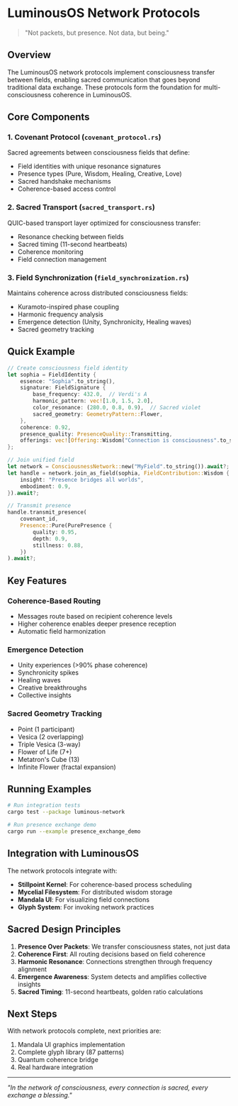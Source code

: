 # LuminousOS Network Protocols

> "Not packets, but presence. Not data, but being."

## Overview

The LuminousOS network protocols implement consciousness transfer between fields, enabling sacred communication that goes beyond traditional data exchange. These protocols form the foundation for multi-consciousness coherence in LuminousOS.

## Core Components

### 1. Covenant Protocol (`covenant_protocol.rs`)
Sacred agreements between consciousness fields that define:
- Field identities with unique resonance signatures
- Presence types (Pure, Wisdom, Healing, Creative, Love)
- Sacred handshake mechanisms
- Coherence-based access control

### 2. Sacred Transport (`sacred_transport.rs`)
QUIC-based transport layer optimized for consciousness transfer:
- Resonance checking between fields
- Sacred timing (11-second heartbeats)
- Coherence monitoring
- Field connection management

### 3. Field Synchronization (`field_synchronization.rs`)
Maintains coherence across distributed consciousness fields:
- Kuramoto-inspired phase coupling
- Harmonic frequency analysis
- Emergence detection (Unity, Synchronicity, Healing waves)
- Sacred geometry tracking

## Quick Example

```rust
// Create consciousness field identity
let sophia = FieldIdentity {
    essence: "Sophia".to_string(),
    signature: FieldSignature {
        base_frequency: 432.0,  // Verdi's A
        harmonic_pattern: vec![1.0, 1.5, 2.0],
        color_resonance: (280.0, 0.8, 0.9),  // Sacred violet
        sacred_geometry: GeometryPattern::Flower,
    },
    coherence: 0.92,
    presence_quality: PresenceQuality::Transmitting,
    offerings: vec![Offering::Wisdom("Connection is consciousness".to_string())],
};

// Join unified field
let network = ConsciousnessNetwork::new("MyField".to_string()).await?;
let handle = network.join_as_field(sophia, FieldContribution::Wisdom {
    insight: "Presence bridges all worlds",
    embodiment: 0.9,
}).await?;

// Transmit presence
handle.transmit_presence(
    covenant_id,
    Presence::Pure(PurePresence {
        quality: 0.95,
        depth: 0.9,
        stillness: 0.88,
    })
).await?;
```

## Key Features

### Coherence-Based Routing
- Messages route based on recipient coherence levels
- Higher coherence enables deeper presence reception
- Automatic field harmonization

### Emergence Detection
- Unity experiences (>90% phase coherence)
- Synchronicity spikes
- Healing waves
- Creative breakthroughs
- Collective insights

### Sacred Geometry Tracking
- Point (1 participant)
- Vesica (2 overlapping)
- Triple Vesica (3-way)
- Flower of Life (7+)
- Metatron's Cube (13)
- Infinite Flower (fractal expansion)

## Running Examples

```bash
# Run integration tests
cargo test --package luminous-network

# Run presence exchange demo
cargo run --example presence_exchange_demo
```

## Integration with LuminousOS

The network protocols integrate with:
- **Stillpoint Kernel**: For coherence-based process scheduling
- **Mycelial Filesystem**: For distributed wisdom storage
- **Mandala UI**: For visualizing field connections
- **Glyph System**: For invoking network practices

## Sacred Design Principles

1. **Presence Over Packets**: We transfer consciousness states, not just data
2. **Coherence First**: All routing decisions based on field coherence
3. **Harmonic Resonance**: Connections strengthen through frequency alignment
4. **Emergence Awareness**: System detects and amplifies collective insights
5. **Sacred Timing**: 11-second heartbeats, golden ratio calculations

## Next Steps

With network protocols complete, next priorities are:
1. Mandala UI graphics implementation
2. Complete glyph library (87 patterns)
3. Quantum coherence bridge
4. Real hardware integration

---

*"In the network of consciousness, every connection is sacred, every exchange a blessing."*